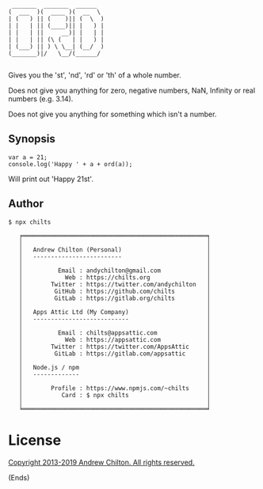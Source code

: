 ```
 _______  _______  ______  
(  ___  )(  ____ )(  __  \ 
| (   ) || (    )|| (  \  )
| |   | || (____)|| |   ) |
| |   | ||     __)| |   | |
| |   | || (\ (   | |   ) |
| (___) || ) \ \__| (__/  )
(_______)|/   \__/(______/ 
                           
```

Gives you the 'st', 'nd', 'rd' or 'th' of a whole number.

Does not give you anything for zero, negative numbers, NaN, Infinity or real numbers (e.g. 3.14).

Does not give you anything for something which isn't a number.

## Synopsis ##

```
var a = 21;
console.log('Happy ' + a + ord(a));
```

Will print out 'Happy 21st'.

## Author ##

```
$ npx chilts

   ╒════════════════════════════════════════════════════╕
   │                                                    │
   │   Andrew Chilton (Personal)                        │
   │   -------------------------                        │
   │                                                    │
   │          Email : andychilton@gmail.com             │
   │            Web : https://chilts.org                │
   │        Twitter : https://twitter.com/andychilton   │
   │         GitHub : https://github.com/chilts         │
   │         GitLab : https://gitlab.org/chilts         │
   │                                                    │
   │   Apps Attic Ltd (My Company)                      │
   │   ---------------------------                      │
   │                                                    │
   │          Email : chilts@appsattic.com              │
   │            Web : https://appsattic.com             │
   │        Twitter : https://twitter.com/AppsAttic     │
   │         GitLab : https://gitlab.com/appsattic      │
   │                                                    │
   │   Node.js / npm                                    │
   │   -------------                                    │
   │                                                    │
   │        Profile : https://www.npmjs.com/~chilts     │
   │           Card : $ npx chilts                      │
   │                                                    │
   ╘════════════════════════════════════════════════════╛
```

# License #

[Copyright 2013-2019 Andrew Chilton. All rights reserved.](http://chilts.mit-license.org/2013/)

(Ends)
